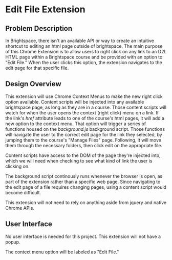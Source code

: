 # Edit File Extension

## Problem Description
In Brightspace, there isn't an available API or way to create an intuitive shortcut to editing an html page outside of brightspace. The main purpose of this Chrome Extension is to allow users to right click on any link to an D2L HTML page within a Brightspace course and be provided with an option to "Edit File." When the user clicks this option, the extension navigates to the edit page for that specific file.

## Design Overview
This extension will use Chrome Context Menus to make the new right click option available. Content scripts will be injected into any available brightspace page, as long as they are in a course. Those content scripts will watch for when the user opens the context (right click) menu on a link. If the link's *href* attribute leads to one of the course's html pages, it will add a new option to the context menu. That option will trigger a series of functions housed on the *background.js* background script. Those functions will navigate the user to the correct edit page for the link they selected, by jumping them to the course's "Manage Files" page. Following, it will move them through the necessary folders, then click edit on the appropriate file. 

Content scripts have access to the DOM of the page they're injected into, which we will need when checking to see what kind of link the user is clicking on. 

The background script continously runs whenever the browser is open, as part of the extension rather than a specific web page. Since navigating to the edit page of a file requires changing pages, using a content script would become difficult. 

This extension will not need to rely on anything aside from jquery and native Chrome APIs.

## User Interface
No user interface is needed for this project. This extension will not have a popup.

The context menu option will be labeled as "Edit File."
